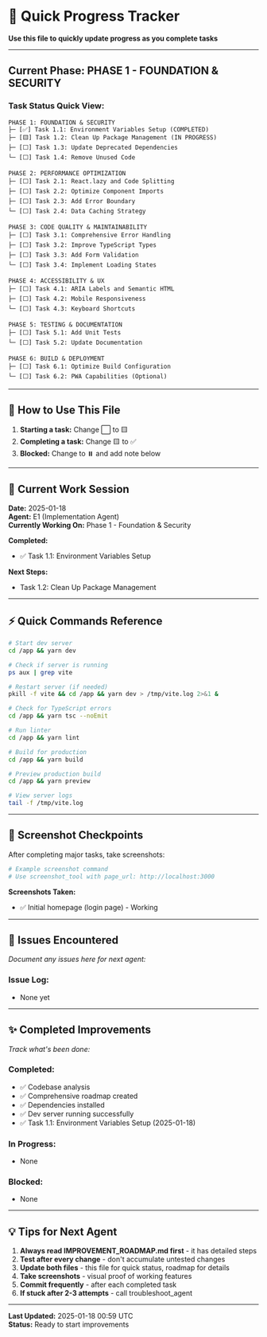 # 🎯 Quick Progress Tracker

**Use this file to quickly update progress as you complete tasks**

---

## Current Phase: PHASE 1 - FOUNDATION & SECURITY

### Task Status Quick View:

```
PHASE 1: FOUNDATION & SECURITY
├─ [✅] Task 1.1: Environment Variables Setup (COMPLETED)
├─ [🟨] Task 1.2: Clean Up Package Management (IN PROGRESS)
├─ [⬜] Task 1.3: Update Deprecated Dependencies
└─ [⬜] Task 1.4: Remove Unused Code

PHASE 2: PERFORMANCE OPTIMIZATION
├─ [⬜] Task 2.1: React.lazy and Code Splitting
├─ [⬜] Task 2.2: Optimize Component Imports
├─ [⬜] Task 2.3: Add Error Boundary
└─ [⬜] Task 2.4: Data Caching Strategy

PHASE 3: CODE QUALITY & MAINTAINABILITY
├─ [⬜] Task 3.1: Comprehensive Error Handling
├─ [⬜] Task 3.2: Improve TypeScript Types
├─ [⬜] Task 3.3: Add Form Validation
└─ [⬜] Task 3.4: Implement Loading States

PHASE 4: ACCESSIBILITY & UX
├─ [⬜] Task 4.1: ARIA Labels and Semantic HTML
├─ [⬜] Task 4.2: Mobile Responsiveness
└─ [⬜] Task 4.3: Keyboard Shortcuts

PHASE 5: TESTING & DOCUMENTATION
├─ [⬜] Task 5.1: Add Unit Tests
└─ [⬜] Task 5.2: Update Documentation

PHASE 6: BUILD & DEPLOYMENT
├─ [⬜] Task 6.1: Optimize Build Configuration
└─ [⬜] Task 6.2: PWA Capabilities (Optional)
```

---

## 📝 How to Use This File

1. **Starting a task:** Change ⬜ to 🟨
2. **Completing a task:** Change 🟨 to ✅  
3. **Blocked:** Change to ⏸️ and add note below

---

## 🚀 Current Work Session

**Date:** 2025-01-18  
**Agent:** E1 (Implementation Agent)  
**Currently Working On:** Phase 1 - Foundation & Security

**Completed:**
- ✅ Task 1.1: Environment Variables Setup

**Next Steps:**
- Task 1.2: Clean Up Package Management

---

## ⚡ Quick Commands Reference

```bash
# Start dev server
cd /app && yarn dev

# Check if server is running
ps aux | grep vite

# Restart server (if needed)
pkill -f vite && cd /app && yarn dev > /tmp/vite.log 2>&1 &

# Check for TypeScript errors
cd /app && yarn tsc --noEmit

# Run linter
cd /app && yarn lint

# Build for production
cd /app && yarn build

# Preview production build
cd /app && yarn preview

# View server logs
tail -f /tmp/vite.log
```

---

## 📸 Screenshot Checkpoints

After completing major tasks, take screenshots:

```bash
# Example screenshot command
# Use screenshot_tool with page_url: http://localhost:3000
```

**Screenshots Taken:**
- ✅ Initial homepage (login page) - Working

---

## 🐛 Issues Encountered

*Document any issues here for next agent:*

### Issue Log:
- None yet

---

## ✨ Completed Improvements

*Track what's been done:*

### Completed:
- ✅ Codebase analysis
- ✅ Comprehensive roadmap created
- ✅ Dependencies installed
- ✅ Dev server running successfully
- ✅ Task 1.1: Environment Variables Setup (2025-01-18)

### In Progress:
- None

### Blocked:
- None

---

## 💡 Tips for Next Agent

1. **Always read IMPROVEMENT_ROADMAP.md first** - it has detailed steps
2. **Test after every change** - don't accumulate untested changes
3. **Update both files** - this file for quick status, roadmap for details
4. **Take screenshots** - visual proof of working features
5. **Commit frequently** - after each completed task
6. **If stuck after 2-3 attempts** - call troubleshoot_agent

---

**Last Updated:** 2025-01-18 00:59 UTC  
**Status:** Ready to start improvements
